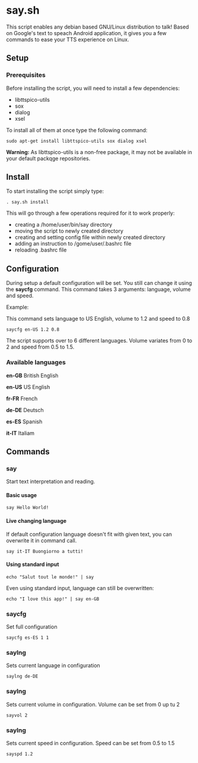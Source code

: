 # say.sh

This script enables any debian based GNU/Linux distribution to talk! Based on Google's text to speach Android application, it gives you a few commands to ease your TTS experience on Linux.

## Setup

### Prerequisites

Before installing the script, you will need to install a few dependencies:

- libttspico-utils
- sox
- dialog
- xsel

To install all of them at once type the following command:

```
sudo apt-get install libttspico-utils sox dialog xsel
```

**Warning:** As libttspico-utils is a non-free package, it may not be available in your default packqge repositories.

## Install

To start installing the script simply type:

```
. say.sh install
```

This will go through a few operations required for it to work properly:

- creating a /home/user/bin/say directory
- moving the script to newly created directory
- creating and setting config file within newly created directory
- adding an instruction to /gome/user/.bashrc file
- reloading .bashrc file

## Configuration

During setup a default configuration will be set. You still can change it using the **saycfg** command. This command takes 3 arguments: language, volume and speed.

Example:

This command sets language to US English, volume to 1.2 and speed to 0.8

```
saycfg en-US 1.2 0.8
```

The script supports over to 6 different languages. Volume variates from 0 to 2 and speed from 0.5 to 1.5.

### Available languages

**en-GB** British English

**en-US** US English

**fr-FR** French

**de-DE** Deutsch

**es-ES** Spanish

**it-IT** Italiam

## Commands

### say

Start text interpretation and reading.

#### Basic usage

```
say Hello World!
```

#### Live changing language

If default configuration language doesn't fit with given text, you can overwrite it in command call.

```
say it-IT Buongiorno a tutti!
```

#### Using standard input

```
echo "Salut tout le monde!" | say
```

Even using standard input, language can still be overwritten:

```
echo "I love this app!" | say en-GB
```

### saycfg

Set full configuration

```
saycfg es-ES 1 1
```

### saylng

Sets current language in configuration

```
saylng de-DE
```

### saylng

Sets current volume in configuration. Volume can be set from 0 up tu 2

```
sayvol 2
```

### saylng

Sets current speed in configuration. Speed can be set from 0.5 to 1.5

```
sayspd 1.2
```
